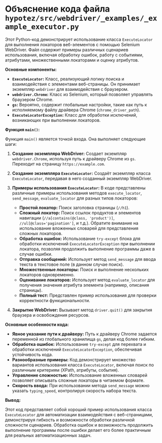 # Объяснение кода файла `hypotez/src/webdriver/_examples/_example_executor.py`

Этот Python-код демонстрирует использование класса `ExecuteLocator` для выполнения локаторов веб-элементов с помощью Selenium WebDriver.  Файл содержит примеры различных сценариев использования, включая обработку ошибок, работу с событиями, атрибутами, множественными локаторами и оценку атрибутов.

**Основные компоненты:**

* **`ExecuteLocator`:**  Класс, реализующий логику поиска и взаимодействия с элементами веб-страницы. Он принимает экземпляр `webdriver` для взаимодействия с браузером.
* **`webdriver.Chrome`:**  Класс из Selenium, который позволяет управлять браузером Chrome.
* **`gs`:**  Вероятно, содержит глобальные настройки, такие как путь к исполняемому файлу драйвера Chrome (`chrome_driver_path`).
* **`ExecuteLocatorException`:**  Класс для обработки исключений, возникающих при выполнении локаторов.

**Функция `main()`:**

Функция `main()` является точкой входа. Она выполняет следующие шаги:

1. **Создание экземпляра WebDriver:** Создает экземпляр `webdriver.Chrome`, используя путь к драйверу Chrome из `gs`. Переходит на страницу `https://example.com`.
2. **Создание экземпляра `ExecuteLocator`:** Создаёт экземпляр класса `ExecuteLocator`, передавая в него созданный экземпляр WebDriver.
3. **Примеры использования `ExecuteLocator`:** В коде представлены различные примеры использования методов `execute_locator`, `send_message`, `evaluate_locator` для разных типов локаторов:
    * **Простой локатор:** Поиск заголовка страницы (`//h1`).
    * **Сложный локатор:** Поиск ссылок продуктов и элементов навигации (`//a[contains(@class, 'product')]`, `//ul[@class='pagination']`,  и т.д.). Обратите внимание на использование вложенных словарей для представления сложных локаторов.
    * **Обработка ошибок:**  Использование `try-except` блока для обработки исключений `ExecuteLocatorException` при выполнении локатора, позволяя продолжить выполнение программы даже в случае ошибки.
    * **Отправка сообщений:** Использует метод `send_message` для ввода текста в текстовое поле (в данном случае поиск).
    * **Множественные локаторы:** Поиск и выполнение нескольких локаторов одновременно.
    * **Оценивание локаторов:** Использует метод `evaluate_locator` для получения значения атрибута элемента (например, описания страницы).
    * **Полный тест:** Представлен пример использования для проверки корректности функциональности.

4. **Закрытие WebDriver:**  Вызывает метод `driver.quit()` для закрытия браузера и освобождения ресурсов.


**Основные особенности кода:**

* **Явное указание пути к драйверу:** Путь к драйверу Chrome задается переменной из глобального хранилища `gs`, делая код более гибким.
* **Обработка ошибок:** Использование `try-except` для перехвата и обработки исключений `ExecuteLocatorException`, обеспечивая устойчивость кода.
* **Разнообразные примеры:** Код демонстрирует множество вариантов использования класса `ExecuteLocator`, включая поиск по различным критериям (XPath, атрибуты, события).
* **Управление сложностью:** Использование вложенных словарей позволяет описывать сложные локаторы в читаемом формате.
* **Скорость ввода:** При использовании метода `send_message` можно указать `typing_speed`, контролируя скорость набора текста.

**Вывод:**

Этот код представляет собой хороший пример использования класса `ExecuteLocator` для автоматизации взаимодействия с веб-страницами, демонстрируя гибкость и возможности обработки различной сложности сценариев.  Обработка ошибок и возможность продолжить выполнение программы после ошибки делает его более практичным для реальных автоматизационных задач.